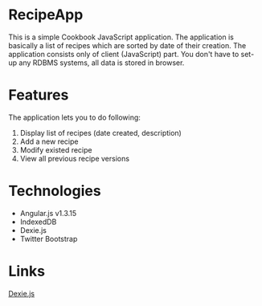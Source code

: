# RecipeApp
This is a simple Cookbook JavaScript application. The application is basically a list of recipes which are
sorted by date of their creation. The application consists only of client (JavaScript) part. You don't have to set-up any RDBMS systems, all data is stored in browser.

# Features
The application lets you to do following:
1. Display list of recipes (date created, description)
2. Add a new recipe
3. Modify existed recipe
4. View all previous recipe versions

# Technologies
* Angular.js v1.3.15
* IndexedDB
* Dexie.js 
* Twitter Bootstrap


# Links
[Dexie.js](http://dexie.org)



